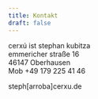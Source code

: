 ```yaml
---
title: Kontakt
draft: false
---
```

 cerxú ist stephan kubitza  
emmericher straße 16   
46147 Oberhausen   
Mob +49 179 225 41 46   
  
steph[arroba]cerxu.de
 
